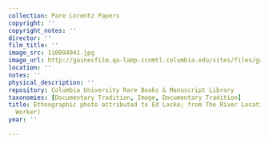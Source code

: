 ```yaml
---
collection: Pare Lorentz Papers
copyright: ''
copyright_notes: ''
director: ''
film_title: ''
image_src: 110094041.jpg
image_url: http://gainesfilm.qa-lamp.ccnmtl.columbia.edu/sites/files/gainesfilm/images/110094041.jpg
location: ''
notes: ''
physical_description: ''
repository: Columbia University Rare Books & Manuscript Library
taxonomies: [Documentary Tradition, Image, Documentary Tradition]
title: Ethnographic photo attributed to Ed Locke; from The River Location Scout (Farm
  Worker)
year: ''

---
```

